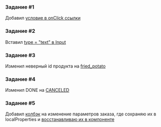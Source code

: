 ### Задание #1
Добавил [условие в onClick ссылки](https://github.com/maximborodkin/vk-hotfix-web/blob/a36b39eca98fd1b3fa98d20740096f20f94fda4e/src/panels/Place.js#L106)

### Задание #2
Вставил [type = "text" в Input](https://github.com/maximborodkin/vk-hotfix-web/blob/a36b39eca98fd1b3fa98d20740096f20f94fda4e/src/panels/Basket.js#L133)

### Задание #3
Изменил неверный id продукта на [fried_potato](https://github.com/maximborodkin/vk-hotfix-web/blob/a36b39eca98fd1b3fa98d20740096f20f94fda4e/src/App.js#L36)

### Задание #4
Изменил DONE на [CANCELED](https://github.com/maximborodkin/vk-hotfix-web/blob/a36b39eca98fd1b3fa98d20740096f20f94fda4e/src/App.js#L186)

### Задание #5
Добавил [колбэк](https://github.com/maximborodkin/vk-hotfix-web/blob/a36b39eca98fd1b3fa98d20740096f20f94fda4e/src/App.js#L156-L172) на изменение параметров заказа, где сохраняю их в localProperties и [восстанавливаю их в компоненте](https://github.com/maximborodkin/vk-hotfix-web/blob/a36b39eca98fd1b3fa98d20740096f20f94fda4e/src/panels/Basket.js#L38-L43)
